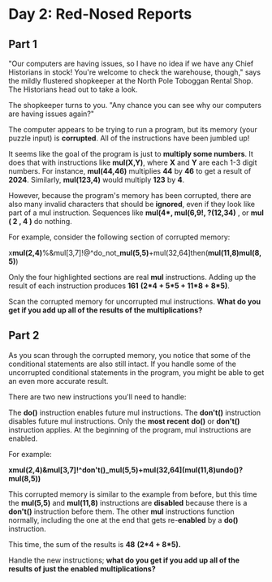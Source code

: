 
# Day 2: Red-Nosed Reports

## Part 1

"Our computers are having issues, so I have no idea if we have any Chief Historians in stock! You're welcome to check the warehouse, though," says the mildly flustered shopkeeper at the North Pole Toboggan Rental Shop. The Historians head out to take a look.

The shopkeeper turns to you. "Any chance you can see why our computers are having issues again?"

The computer appears to be trying to run a program, but its memory (your puzzle input) is **corrupted**. All of the instructions have been jumbled up!

It seems like the goal of the program is just to **multiply some numbers**. It does that with instructions like **mul(X,Y)**, where **X** and **Y** are each 1-3 digit numbers. For instance, **mul(44,46)** multiplies **44** by **46** to get a result of **2024**. Similarly, **mul(123,4)** would multiply **123** by **4**.

However, because the program's memory has been corrupted, there are also many invalid characters that should be **ignored**, even if they look like part of a mul instruction. Sequences like **mul(4\*, mul(6,9!, ?(12,34)** , or **mul ( 2 , 4 )** do nothing.

For example, consider the following section of corrupted memory:

x**mul(2,4)**%&mul[3,7]!@^do_not_**mul(5,5)**+mul(32,64]then(**mul(11,8)mul(8,5)**)

Only the four highlighted sections are real **mul** instructions. Adding up the result of each instruction produces **161** **(2\*4 + 5\*5 + 11\*8 + 8\*5)**.

Scan the corrupted memory for uncorrupted mul instructions. **What do you get if you add up all of the results of the multiplications?**

## Part 2

As you scan through the corrupted memory, you notice that some of the conditional statements are also still intact. If you handle some of the uncorrupted conditional statements in the program, you might be able to get an even more accurate result.

There are two new instructions you'll need to handle:

The **do()** instruction enables future mul instructions.
The **don't()** instruction disables future mul instructions.
Only the **most recent** **do()** or **don't()** instruction applies. At the beginning of the program, mul instructions are enabled.

For example:

**xmul(2,4)&mul[3,7]!^don't()_mul(5,5)+mul(32,64](mul(11,8)undo()?mul(8,5))**

This corrupted memory is similar to the example from before, but this time the **mul(5,5)** and **mul(11,8)** instructions are **disabled** because there is a **don't()** instruction before them. The other **mul** instructions function normally, including the one at the end that gets re-**enabled** by a **do()** instruction.

This time, the sum of the results is **48** **(2\*4 + 8\*5).**

Handle the new instructions; **what do you get if you add up all of the results of just the enabled multiplications?**